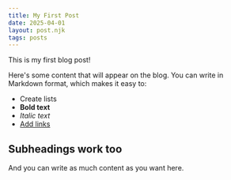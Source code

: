 ```yaml
---
title: My First Post
date: 2025-04-01
layout: post.njk
tags: posts
---
```


This is my first blog post!

Here's some content that will appear on the blog. You can write in Markdown format, which makes it easy to:

* Create lists
* **Bold text**
* *Italic text*
* [Add links](https://example.com)

## Subheadings work too

And you can write as much content as you want here.